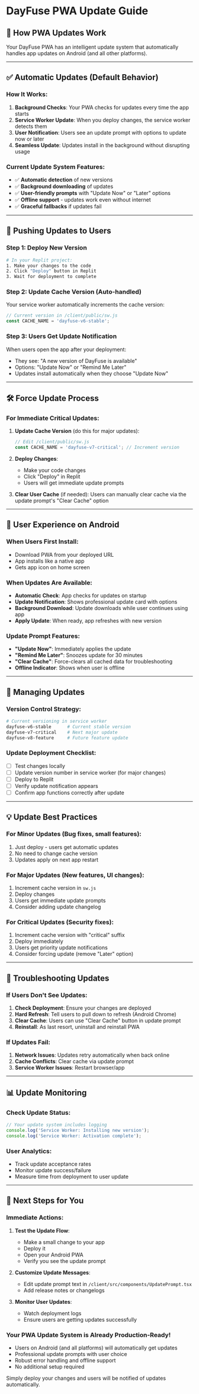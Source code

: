 # DayFuse PWA Update Guide

## 🔄 How PWA Updates Work

Your DayFuse PWA has an intelligent update system that automatically handles app updates on Android (and all other platforms).

---

## ✅ Automatic Updates (Default Behavior)

### How It Works:
1. **Background Checks**: Your PWA checks for updates every time the app starts
2. **Service Worker Update**: When you deploy changes, the service worker detects them
3. **User Notification**: Users see an update prompt with options to update now or later
4. **Seamless Update**: Updates install in the background without disrupting usage

### Current Update System Features:
- ✅ **Automatic detection** of new versions
- ✅ **Background downloading** of updates  
- ✅ **User-friendly prompts** with "Update Now" or "Later" options
- ✅ **Offline support** - updates work even without internet
- ✅ **Graceful fallbacks** if updates fail

---

## 🚀 Pushing Updates to Users

### Step 1: Deploy New Version
```bash
# In your Replit project:
1. Make your changes to the code
2. Click "Deploy" button in Replit
3. Wait for deployment to complete
```

### Step 2: Update Cache Version (Auto-handled)
Your service worker automatically increments the cache version:
```javascript
// Current version in /client/public/sw.js
const CACHE_NAME = 'dayfuse-v6-stable';
```

### Step 3: Users Get Update Notification
When users open the app after your deployment:
- They see: "A new version of DayFuse is available"
- Options: "Update Now" or "Remind Me Later"
- Updates install automatically when they choose "Update Now"

---

## 🛠️ Force Update Process

### For Immediate Critical Updates:

1. **Update Cache Version** (do this for major updates):
   ```javascript
   // Edit /client/public/sw.js
   const CACHE_NAME = 'dayfuse-v7-critical'; // Increment version
   ```

2. **Deploy Changes**:
   - Make your code changes
   - Click "Deploy" in Replit
   - Users will get immediate update prompts

3. **Clear User Cache** (if needed):
   Users can manually clear cache via the update prompt's "Clear Cache" option

---

## 📱 User Experience on Android

### When Users First Install:
- Download PWA from your deployed URL
- App installs like a native app
- Gets app icon on home screen

### When Updates Are Available:
- **Automatic Check**: App checks for updates on startup
- **Update Notification**: Shows professional update card with options
- **Background Download**: Update downloads while user continues using app
- **Apply Update**: When ready, app refreshes with new version

### Update Prompt Features:
- **"Update Now"**: Immediately applies the update
- **"Remind Me Later"**: Snoozes update for 30 minutes
- **"Clear Cache"**: Force-clears all cached data for troubleshooting
- **Offline Indicator**: Shows when user is offline

---

## 🔧 Managing Updates

### Version Control Strategy:
```bash
# Current versioning in service worker
dayfuse-v6-stable      # Current stable version
dayfuse-v7-critical    # Next major update
dayfuse-v8-feature     # Future feature update
```

### Update Deployment Checklist:
- [ ] Test changes locally
- [ ] Update version number in service worker (for major changes)
- [ ] Deploy to Replit
- [ ] Verify update notification appears
- [ ] Confirm app functions correctly after update

---

## 💡 Update Best Practices

### For Minor Updates (Bug fixes, small features):
1. Just deploy - users get automatic updates
2. No need to change cache version
3. Updates apply on next app restart

### For Major Updates (New features, UI changes):
1. Increment cache version in `sw.js`
2. Deploy changes
3. Users get immediate update prompts
4. Consider adding update changelog

### For Critical Updates (Security fixes):
1. Increment cache version with "critical" suffix
2. Deploy immediately
3. Users get priority update notifications
4. Consider forcing update (remove "Later" option)

---

## 🐛 Troubleshooting Updates

### If Users Don't See Updates:
1. **Check Deployment**: Ensure your changes are deployed
2. **Hard Refresh**: Tell users to pull down to refresh (Android Chrome)
3. **Clear Cache**: Users can use "Clear Cache" button in update prompt
4. **Reinstall**: As last resort, uninstall and reinstall PWA

### If Updates Fail:
1. **Network Issues**: Updates retry automatically when back online
2. **Cache Conflicts**: Clear cache via update prompt
3. **Service Worker Issues**: Restart browser/app

---

## 📊 Update Monitoring

### Check Update Status:
```javascript
// Your update system includes logging
console.log('Service Worker: Installing new version');
console.log('Service Worker: Activation complete');
```

### User Analytics:
- Track update acceptance rates
- Monitor update success/failure
- Measure time from deployment to user update

---

## 🎯 Next Steps for You

### Immediate Actions:
1. **Test the Update Flow**:
   - Make a small change to your app
   - Deploy it
   - Open your Android PWA
   - Verify you see the update prompt

2. **Customize Update Messages**:
   - Edit update prompt text in `/client/src/components/UpdatePrompt.tsx`
   - Add release notes or changelogs

3. **Monitor User Updates**:
   - Watch deployment logs
   - Ensure users are getting updates successfully

### Your PWA Update System is Already Production-Ready!
- Users on Android (and all platforms) will automatically get updates
- Professional update prompts with user choice
- Robust error handling and offline support
- No additional setup required

Simply deploy your changes and users will be notified of updates automatically.